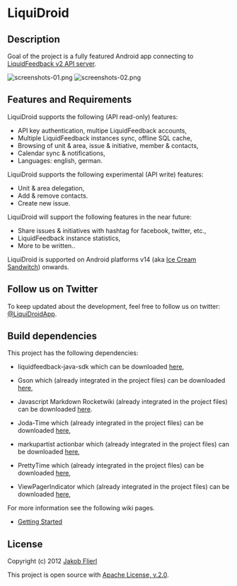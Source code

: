 # LiquiDroid

## Description
Goal of the project is a fully featured Android app connecting to [LiquidFeedback v2 API server](http://dev.liquidfeedback.org/trac/lf/wiki/lfapi).
 
![screenshots-01.png](https://github.com/koppi/liquidroid/raw/master/screenshots-01.png)
![screenshots-02.png](https://github.com/koppi/liquidroid/raw/master/screenshots-02.png)

## Features and Requirements

LiquiDroid supports the following (API read-only) features:

* API key authentication, multipe LiquidFeedback accounts,
* Multiple LiquidFeedback instances sync, offline SQL cache,
* Browsing of unit & area, issue & initiative, member & contacts,
* Calendar sync & notifications,
* Languages: english, german.

LiquiDroid supports the following experimental (API write) features:

* Unit & area delegation,
* Add & remove contacts.
* Create new issue.

LiquiDroid will support the following features in the near future:

* Share issues & initiatives with hashtag for facebook, twitter, etc.,
* LiquidFeedback instance statistics,
* More to be written..

LiquiDroid is supported on Android platforms v14 (aka [Ice Cream Sandwitch](http://www.android.com/about/ice-cream-sandwich/)) onwards.

## Follow us on Twitter

To keep updated about the development, feel free to follow us on twitter: [@LiquiDroidApp](http://twitter.com/LiquiDroidApp).

## Build dependencies

This project has the following dependencies:

* liquidfeedback-java-sdk which can be downloaded [here](https://github.com/koppi/liquidfeedback-java-sdk),

* Gson which (already integrated in the project files) can be downloaded [here](http://code.google.com/p/google-gson/),
* Javascript Markdown Rocketwiki (already integrated in the project files) can be downloaded [here](https://github.com/koppi/javascript-markdown-rocketwiki).
* Joda-Time which (already integrated in the project files) can be downloaded [here](http://joda-time.sourceforge.net/),
* markupartist actionbar which (already integrated in the project files) can be downloaded [here](https://github.com/johannilsson/android-actionbar),
* PrettyTime which (already integrated in the project files) can be downloaded [here](http://ocpsoft.org/prettytime/),
* ViewPagerIndicator which (already integrated in the project files) can be downloaded [here](http://viewpagerindicator.com),

For more information see the following wiki pages.

* [Getting Started](http://wiki.github.com/koppi/liquidroid/getting-started)

## License
Copyright (c) 2012 [Jakob Flierl](http://github.com/koppi)

This project is open source with [Apache License, v.2.0](http://www.apache.org/licenses/LICENSE-2.0.html).

